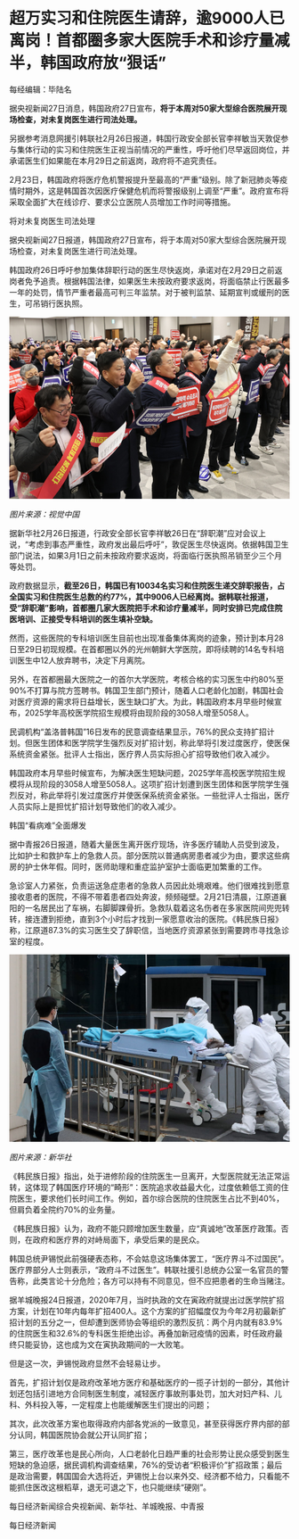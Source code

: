 # 超万实习和住院医生请辞，逾9000人已离岗！首都圈多家大医院手术和诊疗量减半，韩国政府放“狠话”

每经编辑：毕陆名

据央视新闻27日消息，韩国政府27日宣布，**将于本周对50家大型综合医院展开现场检查，对未复岗医生进行司法处理。**

另据参考消息网援引韩联社2月26日报道，韩国行政安全部长官李祥敏当天敦促参与集体行动的实习和住院医生正视当前情况的严重性，呼吁他们尽早返回岗位，并承诺医生们如果能在本月29日之前返岗，政府将不追究责任。

2月23日，韩国政府将医疗危机警报提升至最高的“严重”级别。除了新冠肺炎等疫情时期外，这是韩国首次因医疗保健危机而将警报级别上调至“严重”。政府宣布将采取全面扩大在线诊疗、要求公立医院人员增加工作时间等措施。

将对未复岗医生司法处理

据央视新闻27日报道，韩国政府27日宣布，将于本周对50家大型综合医院展开现场检查，对未复岗医生进行司法处理。

韩国政府26日呼吁参加集体辞职行动的医生尽快返岗，承诺对在2月29日之前返岗者免予追责。根据韩国法律，如果医生未按政府要求返岗，将面临禁止行医最多一年的处罚，情节严重者最高可判三年监禁。对于被判监禁、延期宣判或缓刑的医生，可吊销行医执照。

![3c3d5644501090f032b24477e41486eb.jpg](https://raw.githubusercontent.com/qqhsx/qqnews_image/main/2024/02/27/超万实习和住院医生请辞，逾9000人已离岗！首都圈多家大医院手术和诊疗量减半，韩国政府放“狠话”/3c3d5644501090f032b24477e41486eb.jpg)

_图片来源：视觉中国_

据新华社2月26日报道，行政安全部长官李祥敏26日在“辞职潮”应对会议上说，“考虑到事态严重性，政府发出最后呼吁”，敦促医生尽快返岗。依据韩国卫生部门说法，如果3月1日之前未按政府要求返岗，将面临行医执照吊销至少三个月等处罚。

政府数据显示，**截至26日，韩国已有10034名实习和住院医生递交辞职报告，占全国实习和住院医生总数的约77%，其中9006人已经离岗。据韩联社报道，受“辞职潮”影响，首都圈几家大医院把手术和诊疗量减半，同时安排已完成住院医培训、正接受专科培训的医生填补空缺。**

然而，这些医院的专科培训医生目前也出现准备集体离岗的迹象，预计到本月28日至29日初现规模。在首都圈以外的光州朝鲜大学医院，即将续聘的14名专科培训医生中12人放弃聘书，决定下月离院。

另外，在首都圈最大医院之一的首尔大学医院，考核合格的实习医生中约80%至90%不打算与院方签聘书。韩国卫生部门预计，随着人口老龄化加剧，韩国社会对医疗资源的需求将日益增长，医生缺口扩大。为此，韩国政府本月早些时候宣布，2025学年高校医学院招生规模将由现阶段的3058人增至5058人。

民调机构“盖洛普韩国”16日发布的民意调查结果显示，76%的民众支持扩招计划。但医生团体和医学院学生强烈反对扩招计划，称此举将引发过度医疗，使医保系统资金紧张。批评人士指出，医疗界人员实际担心扩招导致他们收入减少。

韩国政府本月早些时候宣布，为解决医生短缺问题，2025学年高校医学院招生规模将从现阶段的3058人增至5058人。这项扩招计划遭到医生团体和医学院学生强烈反对，称此举将引发过度医疗并使医保系统资金紧张。一些批评人士指出，医疗人员实际上是担忧扩招计划导致他们的收入减少。

韩国“看病难”全面爆发

据中青报26日报道，随着大量医生离开医疗现场，许多医疗辅助人员受到波及，比如护士和救护车上的急救人员。部分医院以普通病房患者减少为由，要求这些病房的护士休年假。同时，医师助理和重症监护室护士面临更加繁重的工作。

急诊室人力紧张，负责运送急症患者的急救人员因此处境艰难。他们很难找到愿意接收患者的医院，不得不带着患者四处奔波，频频碰壁。2月21日清晨，江原道襄阳的一名居民出了车祸，右脚脚踝骨折。急救队载着这名伤者在多家医院间兜兜转转，接连遭到拒绝，直到3个小时后才找到一家愿意收治的医院。《韩民族日报》称，江原道87.3%的实习医生交了辞职信，当地医疗资源紧张到需要跨市寻找急诊室的程度。

![4df70207de2a60be57d1f4bec9f5d6ec.jpg](https://raw.githubusercontent.com/qqhsx/qqnews_image/main/2024/02/27/超万实习和住院医生请辞，逾9000人已离岗！首都圈多家大医院手术和诊疗量减半，韩国政府放“狠话”/4df70207de2a60be57d1f4bec9f5d6ec.jpg)

_图片来源：新华社_

《韩民族日报》指出，处于进修阶段的住院医生一旦离开，大型医院就无法正常运转，这体现了韩国医疗环境的“畸形”：医院追求收益最大化，过度依赖低工资的住院医生，要求他们长时间工作。例如，首尔综合医院的住院医生占比不到40%，但肩负着全院约70%的业务量。

《韩民族日报》认为，政府不能只顾增加医生数量，应“真诚地”改革医疗政策。否则，在政府和医疗界的对峙局面下，承受后果的是民众。

韩国总统尹锡悦此前强硬表态称，不会姑息这场集体罢工，“医疗界斗不过国民”。医疗界部分人士则表示，“政府斗不过医生”。韩联社援引总统办公室一名官员的警告称，此类言论十分危险；各方可以持有不同意见，但不应把患者的生命当赌注。

据羊城晚报24日报道，2020年7月，当时执政的文在寅政府就提出过医学院扩招方案，计划在10年内每年扩招400人。这个方案的扩招幅度仅为今年2月初最新扩招计划的五分之一，但却遭到医师协会等组织的激烈反抗：两个月内就有83.9%的住院医生和32.6%的专科医生拒绝出诊。再叠加新冠疫情的因素，时任政府最终只能妥协，这也成为文在寅执政期间的一大败笔。

但是这一次，尹锡悦政府显然不会轻易让步。

首先，扩招计划仅是政府改革地方医疗和基础医疗的一揽子计划的一部分，其他计划还包括引进地方合同制医生制度，减轻医疗事故刑事处罚，加大对妇产科、儿科、外科投入等，一定程度上也能缓解医生们提出的问题；

其次，此次改革方案也取得政府内部各党派的一致意见，甚至获得医疗界内部的部分认同，韩国医院协会就公开认同扩招；

第三，医疗改革也是民心所向，人口老龄化日趋严重的社会形势让民众感受到医生短缺的急迫感，据民调机构调查结果，76%的受访者“积极评价”扩招政策；最后是政治需要，韩国国会大选将近，尹锡悦上台以来外交、经济都不给力，只看能不能抓住医改这根稻草，退无可退之下，也只能继续“硬刚”。

每日经济新闻综合央视新闻、新华社、羊城晚报、中青报

每日经济新闻

